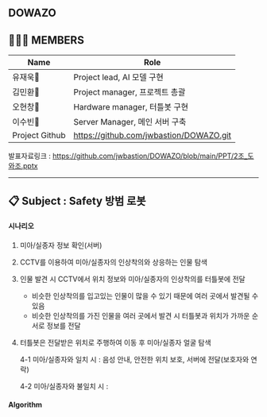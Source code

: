 ## DOWAZO
## 👨🏻‍💻 MEMBERS
| Name           | Role |
|-------------------------------|---------------------------|
| 유재욱🐼 | Project lead, AI 모델 구현 |
| 김민환🐧 | Project manager, 프로젝트 총괄 |
| 오현창🐻 | Hardware manager, 터틀봇 구현 |
| 이수빈🐨 | Server Manager, 메인 서버 구축 |
| Project Github | https://github.com/jwbastion/DOWAZO.git |


발표자료링크 : https://github.com/jwbastion/DOWAZO/blob/main/PPT/2조_도와조.pptx

-------------------------------------------------------------------------------------------

## 📋 Subject : Safety 방범 로봇

#### 시나리오
1. 미아/실종자 정보 확인(서버)
2. CCTV를 이용하여 미아/실종자의 인상착의와 상응하는 인물 탐색
3. 인물 발견 시 CCTV에서 위치 정보와 미아/실종자의 인상착의를 터틀봇에 전달
   * 비슷한 인상착의를 입고있는 인물이 많을 수 있기 때문에 여러 곳에서 발견될 수 있음
   * 비슷한 인상착의를 가진 인물을 여러 곳에서 발견 시 터틀봇과 위치가 가까운 순서로 정보를 전달  
4. 터틀봇은 전달받은 위치로 주행하여 이동 후 미아/실종자 얼굴 탐색

   4-1 미아/실종자와 일치 시 : 음성 안내, 안전한 위치 보호, 서버에 전달(보호자와 연락)

   4-2 미아/실종자와 불일치 시 : 


#### Algorithm

